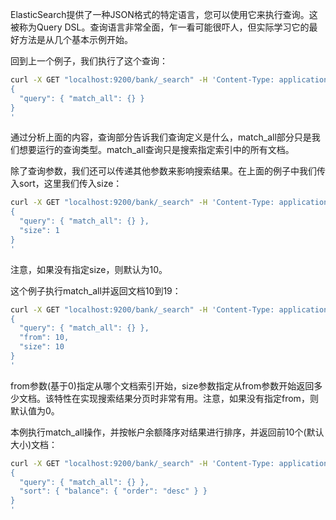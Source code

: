 ElasticSearch提供了一种JSON格式的特定语言，您可以使用它来执行查询。这被称为Query DSL。查询语言非常全面，乍一看可能很吓人，但实际学习它的最好方法是从几个基本示例开始。

回到上一个例子，我们执行了这个查询：
```bash
curl -X GET "localhost:9200/bank/_search" -H 'Content-Type: application/json' -d'
{
  "query": { "match_all": {} }
}
'
```

通过分析上面的内容，查询部分告诉我们查询定义是什么，match_all部分只是我们想要运行的查询类型。match_all查询只是搜索指定索引中的所有文档。

除了查询参数，我们还可以传递其他参数来影响搜索结果。在上面的例子中我们传入sort，这里我们传入size：
```bash
curl -X GET "localhost:9200/bank/_search" -H 'Content-Type: application/json' -d'
{
  "query": { "match_all": {} },
  "size": 1
}
'
```

注意，如果没有指定size，则默认为10。

这个例子执行match_all并返回文档10到19：
```bash
curl -X GET "localhost:9200/bank/_search" -H 'Content-Type: application/json' -d'
{
  "query": { "match_all": {} },
  "from": 10,
  "size": 10
}
'
```

from参数(基于0)指定从哪个文档索引开始，size参数指定从from参数开始返回多少文档。该特性在实现搜索结果分页时非常有用。注意，如果没有指定from，则默认值为0。

本例执行match_all操作，并按帐户余额降序对结果进行排序，并返回前10个(默认大小)文档：
```bash
curl -X GET "localhost:9200/bank/_search" -H 'Content-Type: application/json' -d'
{
  "query": { "match_all": {} },
  "sort": { "balance": { "order": "desc" } }
}
'
```